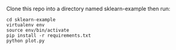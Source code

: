 Clone this repo into a directory named sklearn-example then run:
```
cd sklearn-example
virtualenv env
source env/bin/activate
pip install -r requirements.txt
python plot.py
```
